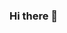### Hi there 👋

<!--
**Smily-bot/smily-bot** is a ✨ _special_ ✨ repository because its `README.md` (this file) appears on your GitHub profile.

Here are some ideas to get you started:

- 🔭 I’m currently working on ...
- 🌱 I’m currently learning back end web dev
- 💬 Ask me about nothing
- 📫 How to reach me: discord thatsmilybot
- 😄 Pronouns: he/him
- ⚡ Fun fact: potato
-->
